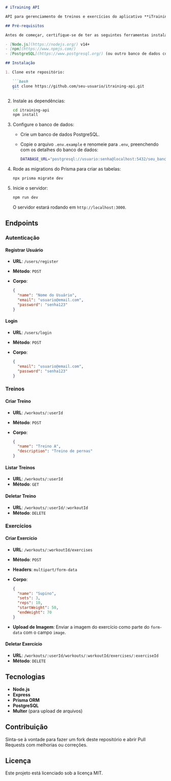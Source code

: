 

````markdown
# iTraining API

API para gerenciamento de treinos e exercícios do aplicativo **iTraining**.

## Pré-requisitos

Antes de começar, certifique-se de ter as seguintes ferramentas instaladas:

- [Node.js](https://nodejs.org/) v14+
- [npm](https://www.npmjs.com/)
- [PostgreSQL](https://www.postgresql.org/) (ou outro banco de dados compatível com o Prisma)

## Instalação

1. Clone este repositório:

   ```bash
   git clone https://github.com/seu-usuario/itraining-api.git
   ```
````

2. Instale as dependências:

   ```bash
   cd itraining-api
   npm install
   ```

3. Configure o banco de dados:

   - Crie um banco de dados PostgreSQL.
   - Copie o arquivo `.env.example` e renomeie para `.env`, preenchendo com os detalhes do banco de dados:

     ```bash
     DATABASE_URL="postgresql://usuario:senha@localhost:5432/seu_banco"
     ```

4. Rode as migrations do Prisma para criar as tabelas:

   ```bash
   npx prisma migrate dev
   ```

5. Inicie o servidor:

   ```bash
   npm run dev
   ```

   O servidor estará rodando em `http://localhost:3000`.

## Endpoints

### Autenticação

#### Registrar Usuário

- **URL**: `/users/register`
- **Método**: `POST`
- **Corpo**:

  ```json
  {
    "name": "Nome do Usuário",
    "email": "usuario@email.com",
    "password": "senha123"
  }
  ```

#### Login

- **URL**: `/users/login`
- **Método**: `POST`
- **Corpo**:

  ```json
  {
    "email": "usuario@email.com",
    "password": "senha123"
  }
  ```

### Treinos

#### Criar Treino

- **URL**: `/workouts/:userId`
- **Método**: `POST`
- **Corpo**:

  ```json
  {
    "name": "Treino A",
    "description": "Treino de pernas"
  }
  ```

#### Listar Treinos

- **URL**: `/workouts/:userId`
- **Método**: `GET`

#### Deletar Treino

- **URL**: `/workouts/:userId/:workoutId`
- **Método**: `DELETE`

### Exercícios

#### Criar Exercício

- **URL**: `/workouts/:workoutId/exercises`
- **Método**: `POST`
- **Headers**: `multipart/form-data`
- **Corpo**:

  ```json
  {
    "name": "Supino",
    "sets": 3,
    "reps": 10,
    "startWeight": 50,
    "endWeight": 70
  }
  ```

- **Upload de Imagem**: Enviar a imagem do exercício como parte do `form-data` com o campo `image`.

#### Deletar Exercício

- **URL**: `/workouts/:userId/workouts/:workoutId/exercises/:exerciseId`
- **Método**: `DELETE`

## Tecnologias

- **Node.js**
- **Express**
- **Prisma ORM**
- **PostgreSQL**
- **Multer** (para upload de arquivos)

## Contribuição

Sinta-se à vontade para fazer um fork deste repositório e abrir Pull Requests com melhorias ou correções.

## Licença

Este projeto está licenciado sob a licença MIT.

```

```
